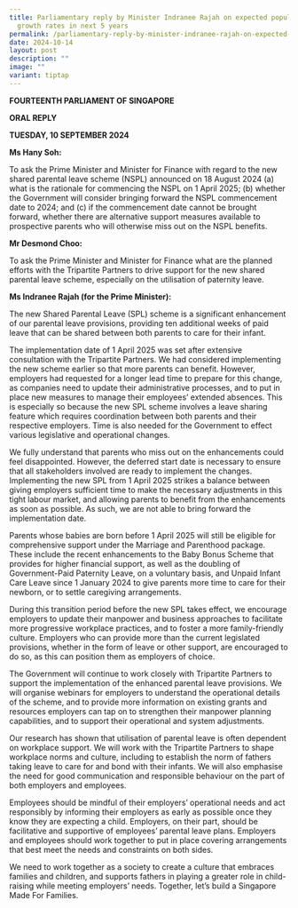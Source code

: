 ```yaml
---
title: Parliamentary reply by Minister Indranee Rajah on expected population
  growth rates in next 5 years
permalink: /parliamentary-reply-by-minister-indranee-rajah-on-expected-population-growth-rates-in-next-5-years/
date: 2024-10-14
layout: post
description: ""
image: ""
variant: tiptap
---
```

<p><strong>FOURTEENTH PARLIAMENT OF SINGAPORE</strong>
</p>
<p><strong>ORAL REPLY</strong>&nbsp;</p>
<p><strong>TUESDAY, 10 SEPTEMBER 2024</strong>
</p>
<p></p>
<p><strong>Ms Hany Soh:</strong>
</p>
<p>To ask the Prime Minister and Minister for Finance with regard to the
new shared parental leave scheme (NSPL) announced on 18 August 2024 (a)
what is the rationale for commencing the NSPL on 1 April 2025; (b) whether
the Government will consider bringing forward the NSPL commencement date
to 2024; and (c) if the commencement date cannot be brought forward, whether
there are alternative support measures available to prospective parents
who will otherwise miss out on the NSPL benefits.</p>
<p><strong>Mr Desmond Choo:</strong>
</p>
<p>To ask the Prime Minister and Minister for Finance what are the planned
efforts with the Tripartite Partners to drive support for the new shared
parental leave scheme, especially on the utilisation of paternity leave.</p>
<p><strong>Ms Indranee Rajah (for the Prime Minister):</strong>
</p>
<p>The new Shared Parental Leave (SPL) scheme is a significant enhancement
of our parental leave provisions, providing ten additional weeks of paid
leave that can be shared between both parents to care for their infant.</p>
<p>The implementation date of 1 April 2025 was set after extensive consultation
with the Tripartite Partners. We had considered implementing the new scheme
earlier so that more parents can benefit. However, employers had requested
for a longer lead time to prepare for this change, as companies need to
update their administrative processes, and to put in place new measures
to manage their employees’ extended absences. This is especially so because
the new SPL scheme involves a leave sharing feature which requires coordination
between both parents and their respective employers. Time is also needed
for the Government to effect various legislative and operational changes.</p>
<p>We fully understand that parents who miss out on the enhancements could
feel disappointed. However, the deferred start date is necessary to ensure
that all stakeholders involved are ready to implement the changes. Implementing
the new SPL from 1 April 2025 strikes a balance between giving employers
sufficient time to make the necessary adjustments in this tight labour
market, and allowing parents to benefit from the enhancements as soon as
possible. As such, we are not able to bring forward the implementation
date.</p>
<p>Parents whose babies are born before 1 April 2025 will still be eligible
for comprehensive support under the Marriage and Parenthood package. These
include the recent enhancements to the Baby Bonus Scheme that provides
for higher financial support, as well as the doubling of Government-Paid
Paternity Leave, on a voluntary basis, and Unpaid Infant Care Leave since
1 January 2024 to give parents more time to care for their newborn, or
to settle caregiving arrangements.</p>
<p>During this transition period before the new SPL takes effect, we encourage
employers to update their manpower and business approaches to facilitate
more progressive workplace practices, and to foster a more family-friendly
culture. Employers who can provide more than the current legislated provisions,
whether in the form of leave or other support, are encouraged to do so,
as this can position them as employers of choice.</p>
<p>The Government will continue to work closely with Tripartite Partners
to support the implementation of the enhanced parental leave provisions.
We will organise webinars for employers to understand the operational details
of the scheme, and to provide more information on existing grants and resources
employers can tap on to strengthen their manpower planning capabilities,
and to support their operational and system adjustments.</p>
<p>Our research has shown that utilisation of parental leave is often dependent
on workplace support. We will work with the Tripartite Partners to shape
workplace norms and culture, including to establish the norm of fathers
taking leave to care for and bond with their infants. We will also emphasise
the need for good communication and responsible behaviour on the part of
both employers and employees.</p>
<p>Employees should be mindful of their employers’ operational needs and
act responsibly by informing their employers as early as possible once
they know they are expecting a child. Employers, on their part, should
be facilitative and supportive of employees’ parental leave plans. Employers
and employees should work together to put in place covering arrangements
that best meet the needs and constraints on both sides.</p>
<p>We need to work together as a society to create a culture that embraces
families and children, and supports fathers in playing a greater role in
child-raising while meeting employers’ needs. Together, let’s build a Singapore
Made For Families.</p>
<p></p>